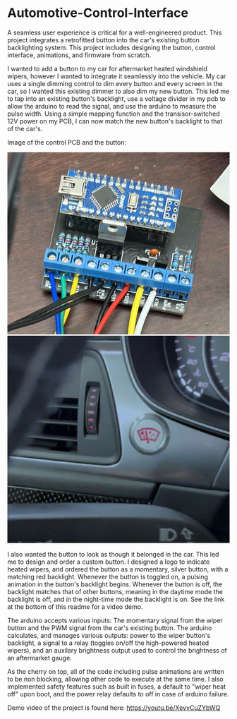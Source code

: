 # Automotive-Control-Interface
A seamless user experience is critical for a well-engineered product. This project integrates a retrofitted button into the car's existing button backlighting system. This project includes designing the button, control interface, animations, and firmware from scratch. 

I wanted to add a button to my car for aftermarket heated windshield wipers, however I wanted to integrate it seamlessly into the vehicle. My car uses a single dimming control to dim every button and every screen in the car, so I wanted this existing dimmer to also dim my new button. This led me to tap into an existing button's backlight, use a voltage divider in my pcb to allow the arduino to read the signal, and use the arduino to measure the pulse width. Using a simple mapping function and the transisor-switched 12V power on my PCB, I can now match the new button's backlight to that of the car's. 

Image of the control PCB and the button:

![alt text](https://github.com/woodepic/Automotive-Control-Interface/blob/main/src/pcb.png "Control PCB") ![alt text](https://github.com/woodepic/Automotive-Control-Interface/blob/main/src/button.png "Button")

I also wanted the button to look as though it belonged in the car. This led me to design and order a custom button. I designed a logo to indicate heated wipers, and ordered the button as a momentary, silver button, with a matching red backlight. Whenever the button is toggled on, a pulsing animation in the button's backlight begins. Whenever the button is off, the backlight matches that of other buttons, meaning in the daytime mode the backlight is off, and in the night-time mode the backlight is on. See the link at the bottom of this readme for a video demo. 

The arduino accepts various inputs: The momentary signal from the wiper button and the PWM signal from the car's existing button. The arduino calculates, and manages various outputs: power to the wiper button's backlight, a signal to a relay (toggles on/off the high-powered heated wipers), and an auxilary brightness output used to control the brightness of an aftermarket gauge.

As the cherry on top, all of the code including pulse animations are written to be non blocking, allowing other code to execute at the same time. I also implemented safety features such as built in fuses, a default to "wiper heat off" upon boot, and the power relay defaults to off in case of arduino failure.

Demo video of the project is found here: <https://youtu.be/XevvCuZYbWQ>
